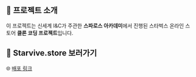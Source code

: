 ## 📢 프로젝트 소개

이 프로젝트는 신세계 I&C가 주관한 **스파로스 아카데미**에서 진행된 스타벅스 온라인 스토어 **클론 코딩 프로젝트**입니다.

## 📢 Starvive.store 보러가기
🌐 [배포 링크](https://starvive.store)
